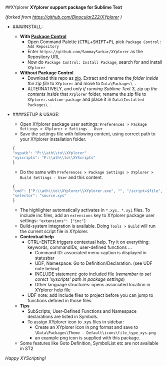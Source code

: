 ##XYplorer
**XYplorer support package for Sublime Text**

*(forked from https://github.com/Binocular222/XYplorer )*

- ####INSTALL:
	+ **With [Package Control](https://packagecontrol.io/)**
		- Open Command Palette (<kbd>CTRL</kbd>+<kbd>SHIFT</kbd>+<kbd>P</kbd>), pick `Package Control: Add Repository`
		- Enter `https://github.com/SammaySarkar/XYplorer` as the Repository URL
		- Now do `Package Control: Install Package`, search for and install `XYplorer`
	+ **Without Package Control**
		- Download this repo as [zip](https://github.com/SammaySarkar/XYplorer/archive/master.zip).
		  Extract and rename the *folder inside the zip file* to `XYplorer` and move to `Data\Packages\ `.
		- ALTERNATIVELY, and *only if running Sublime Text 3*, zip up *the contents inside* that `XYplorer` folder,
		  rename the zip file to `XYplorer.sublime-package` and place it in `Data\Installed Packages\ `.


- ####SETUP & USAGE:
	+ Open XYplorer package user settings: `Preferences > Package Settings > XYplorer > Settings - User`
	+ Save the settings file with following content, using correct path to your XYplorer installation folder.
	```js
	{
	"xypath": "P:\\ath\\to\\XYplorer"
	"xyscripts": "P:\\ath\\to\\XYScripts"
	}
	```
	+ Do the same with `Preferences > Package Settings > XYplorer > Build Settings - User` and this content.
	```js
	{
	"cmd": ["P:\\ath\\to\\XYplorer\\XYplorer.exe", "", "/script=$file", "/flg=2"],
	"selector": "source.xys"
	}
	```
	+ The highlighter automatically activates in `*.xys, *.xyi` files.
	  To include inc files, add an `extensions` key to XYplorer package user settings: `"extensions": ["inc"]`
	+ Build-system integration is available. Doing `Tools > Build` will run the current script file in XYplorer.
	+ **Contextual help**
		- CTRL+ENTER triggers contextual help. Try it on everything: keywords, commandIDs, user-defined functions ...
			+ Command ID: associated menu caption is displayed in statusbar
			+ UDF, Namespace: Go to Definition/Declaration. (see UDF note below)
			+ INCLUDE statement: goto included file (*remember to set corect 'xyscripts' path in package settings*)
			+ Other language structures: opens associated location in XYplorer help file
		- UDF note: add include files to project before you can jump to functions defined in those files.
	+ **Tips**
		- SubScripts, User-Defined Functions and Namespace declarations are listed in Symbols.
		- To assign XYplorer icon to .xys files in sidebar:
			- Create an XYplorer icon in png format and save to `\Data\Packages\Theme - Default\icons\file_type_xys.png`
			- an example png icon is supplied with this package.
	+ Some features like Goto Definition, SymbolList etc are not available in ST2

*Happy XYScripting!*
